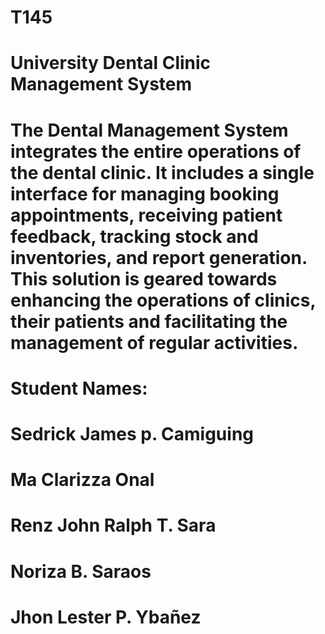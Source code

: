 # T145
# University Dental Clinic Management System


# The Dental Management System integrates the entire operations of the dental clinic. It includes a single interface for managing booking appointments, receiving patient feedback, tracking stock and inventories, and report generation. This solution is geared towards enhancing the operations of clinics, their patients and facilitating the management of regular activities.


# Student Names:
# Sedrick James p. Camiguing
# Ma Clarizza Onal
# Renz John Ralph T. Sara
# Noriza B. Saraos
# Jhon Lester P. Ybañez
